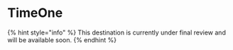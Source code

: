 # TimeOne

{% hint style="info" %}
This destination is currently under final review and will be available soon.
{% endhint %}

